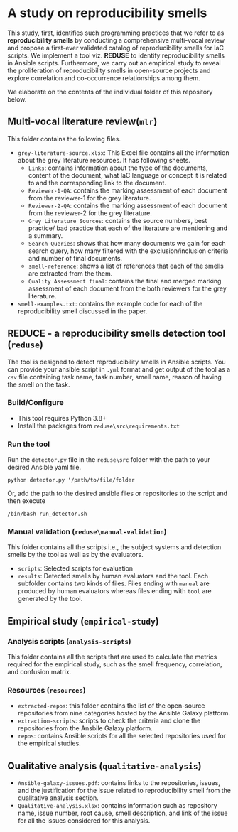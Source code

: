 # A study on reproducibility smells
This study, first, identifies such programming practices
that we refer to as **reproducibility smells** by conducting a comprehensive multi-vocal review and propose a first-ever validated catalog of reproducibility smells for IaC scripts. We implement a
tool viz. **REDUSE** to identify reproducibility smells in Ansible scripts. Furthermore, we carry out an empirical
study to reveal the proliferation of reproducibility smells in open-source projects and explore correlation and
co-occurrence relationships among them.


We elaborate on the contents of the individual folder of this repository below.

## Multi-vocal literature review(`mlr`)

This folder contains the following files.

- `grey-literature-source.xlsx`: This Excel file contains all the information about the grey literature resources. It has following sheets.
  - `Links`: contains information about the type of the documents, content of the document, what IaC language or concept it is related to and the corresponding link to the document.
  - `Reviewer-1-QA`: contains the marking assessment of each document from the reviewer-1 for the grey literature.
  - `Reviewer-2-QA`: contains the marking assessment of each document from the reviewer-2 for the grey literature.
  - `Grey Literature Sources`: contains the source numbers, best practice/ bad practice that each of the literature are mentioning and a summary.
  - `Search Queries`: shows that how many documents we gain for each search query, how many filtered with the exclusion/inclusion criteria and number of final documents. 
  - `smell-reference`: shows a list of references that each of the smells are extracted from the them. 
  - `Quality Assessment final`: contains the final and merged marking assessment of each document from the both reviewers for the grey literature.
- `smell-examples.txt`: contains the example code for each of the reproducibility smell discussed in the paper.

## REDUCE - a reproducibility smells detection tool (`reduse`)
The tool is designed to detect reproducibility smells in Ansible scripts.
You can provide your ansible script in `.yml` format and get output of the tool as a `csv` file containing task name, task number, smell name, reason of having the smell on  the task.

### Build/Configure
- This tool requires Python 3.8+
- Install the packages from `reduse\src\requirements.txt`

### Run the tool
Run the `detector.py` file in the `reduse\src` folder with the path to your desired Ansible yaml file.
```shell
python detector.py '/path/to/file/folder
```
Or, add the path to the desired ansible files or repositories to the script and then execute
```shell
/bin/bash run_detector.sh
```

### Manual validation (`reduse\manual-validation`)
This folder contains all the scripts i.e., the subject systems and detection smells by the tool as well as by the evaluators.

- `scripts`: Selected scripts for evaluation
- `results`: Detected smells by human evaluators and the tool. Each subfolder contains two kinds of files. Files ending with `manual` are produced by human evaluators whereas files ending with `tool` are generated by the tool.
   
## Empirical study (`empirical-study`)

### Analysis scripts (`analysis-scripts`)
This folder contains all the scripts that are used to calculate the metrics required for the empirical study, such as the smell frequency, correlation, and confusion matrix.

### Resources (`resources`)
- `extracted-repos`: this folder contains the list of the open-source repositories from nine categories hosted by the Ansible Galaxy platform.
- `extraction-scripts`: scripts to check the criteria and clone the repositories from the Ansbile Galaxy platform.
- `repos`: contains Ansible scripts for all the selected repositories used for the empirical studies.

## Qualitative analysis (`qualitative-analysis`)

- `Ansible-galaxy-issues.pdf`: contains links to the repositories, issues, and the justification for the issue related to reproducibility smell from the qualitative analysis section.
- `Qualitative-analysis.xlsx`: contains information such as repository name, issue number, root cause, smell description, and link of the issue for all the issues considered for this analysis.

